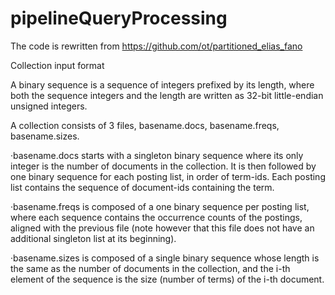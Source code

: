 # pipelineQueryProcessing
The code is rewritten from https://github.com/ot/partitioned_elias_fano

Collection input format

A binary sequence is a sequence of integers prefixed by its length, where both the sequence integers and the length are written as 32-bit little-endian unsigned integers.

A collection consists of 3 files, basename.docs, basename.freqs, basename.sizes.

·basename.docs starts with a singleton binary sequence where its only integer is the number of documents in the collection. It is then followed by one binary sequence for each posting list, in order of term-ids. Each posting list contains the sequence of document-ids containing the term.

·basename.freqs is composed of a one binary sequence per posting list, where each sequence contains the occurrence counts of the postings, aligned with the previous file (note however that this file does not have an additional singleton list at its beginning).

·basename.sizes is composed of a single binary sequence whose length is the same as the number of documents in the collection, and the i-th element of the sequence is the size (number of terms) of the i-th document.
